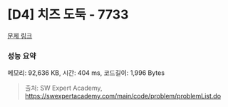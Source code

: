 # [D4] 치즈 도둑 - 7733 

[문제 링크](https://swexpertacademy.com/main/code/problem/problemDetail.do?contestProbId=AWrDOdQqRCUDFARG) 

### 성능 요약

메모리: 92,636 KB, 시간: 404 ms, 코드길이: 1,996 Bytes



> 출처: SW Expert Academy, https://swexpertacademy.com/main/code/problem/problemList.do
